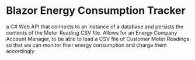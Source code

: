 # Blazor Energy Consumption Tracker
a C# Web API that connects to an instance of a database and persists the contents of the Meter Reading CSV file.
Allows for an Energy Company Account Manager, to be able to load a CSV file of Customer Meter Readings so that we can monitor their energy consumption and charge them accordingly

